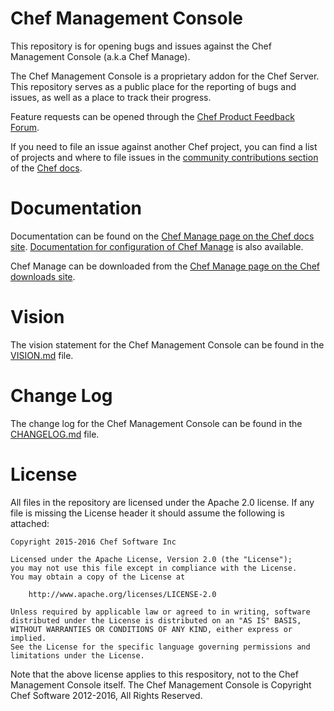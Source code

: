 # Chef Management Console

This repository is for opening bugs and issues against the Chef Management Console (a.k.a Chef Manage).  

The Chef Management Console is a proprietary addon for the Chef Server. This repository serves as a public place for the reporting of bugs and issues, as well as a place to track their progress.

Feature requests can be opened through the
[Chef Product Feedback Forum](https://feedback.chef.io/forums/301644-chef-product-feedback/category/110835-chef-management-console).

If you need to file an issue against another Chef project, you can find a list of projects and where to file issues in the [community contributions section](https://docs.chef.io/community_contributions.html#issues-and-bug-reports) of the [Chef docs](https://docs.chef.io).

# Documentation

Documentation can be found on the
[Chef Manage page on the Chef docs site](https://docs.chef.io/manage.html).
[Documentation for configuration of Chef Manage](https://docs.chef.io/config_rb_manage.html) is
also available.

Chef Manage can be downloaded from the
[Chef Manage page on the Chef downloads site](https://downloads.chef.io/chef-manage/).

# Vision

The vision statement for the Chef Management Console can be found in the [VISION.md](VISION.md) file.

# Change Log

The change log for the Chef Management Console can be found in the [CHANGELOG.md](CHANGELOG.md) file.

# License

All files in the repository are licensed under the Apache 2.0 license. If any file is missing the License header it should assume the following is attached:

```
Copyright 2015-2016 Chef Software Inc

Licensed under the Apache License, Version 2.0 (the "License");
you may not use this file except in compliance with the License.
You may obtain a copy of the License at

    http://www.apache.org/licenses/LICENSE-2.0

Unless required by applicable law or agreed to in writing, software
distributed under the License is distributed on an "AS IS" BASIS,
WITHOUT WARRANTIES OR CONDITIONS OF ANY KIND, either express or implied.
See the License for the specific language governing permissions and
limitations under the License.
```

Note that the above license applies to this respository, not to the Chef Management Console itself. The Chef Management Console is Copyright Chef Software 2012-2016, All Rights Reserved.

